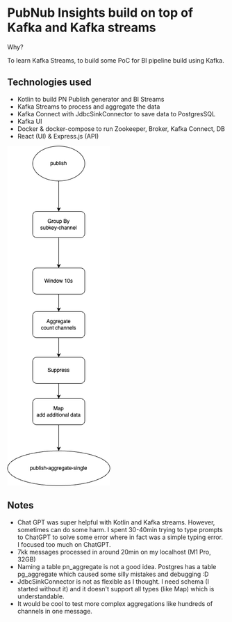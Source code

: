 # PubNub Insights build on top of Kafka and Kafka streams

Why? 

To learn Kafka Streams, to build some PoC for BI pipeline build using Kafka.


## Technologies used
* Kotlin to build PN Publish generator and BI Streams
* Kafka Streams to process and aggregate the data
* Kafka Connect with JdbcSinkConnector to save data to PostgresSQL
* Kafka UI
* Docker & docker-compose to run Zookeeper, Broker, Kafka Connect, DB
* React (UI) & Express.js (API)


![](bi-stream/bi-stream.png)

## Notes
* Chat GPT was super helpful with Kotlin and Kafka streams. However, sometimes can do some harm. I spent 30-40min trying to type prompts to ChatGPT to solve some error where in fact was a simple typing error. I focused too much on ChatGPT.
* 7kk messages processed in around 20min on my localhost (M1 Pro, 32GB)
* Naming a table pn_aggregate is not a good idea. Postgres has a table pg_aggregate which caused some silly mistakes and debugging :D
* JdbcSinkConnector is not as flexible as I thought. I need schema (I started without it) and it doesn't support all types (like Map) which is understandable.
* It would be cool to test more complex aggregations like hundreds of channels in one message.  

